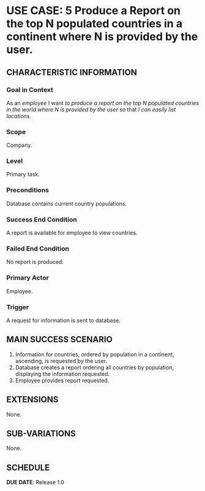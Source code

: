 # USE CASE: 5 Produce a Report on the top N populated countries in a continent where N is provided by the user.

## CHARACTERISTIC INFORMATION

### Goal in Context

As an *employee* I want *to produce a report on the top N populated countries in the world where N is provided by the user* so that *I can easily list locations.*

### Scope

Company.

### Level

Primary task.

### Preconditions

Database contains current country populations.

### Success End Condition

A report is available for employee to view countries.

### Failed End Condition

No report is produced.

### Primary Actor

Employee.

### Trigger

A request for information is sent to database.

## MAIN SUCCESS SCENARIO

1. Information for countries, ordered by population in a continent, ascending, is requested by the user.
2. Database creates a report ordering all countries by population, displaying the information requested.
3. Employee provides report requested.

## EXTENSIONS

None.

## SUB-VARIATIONS

None.

## SCHEDULE

**DUE DATE**: Release 1.0